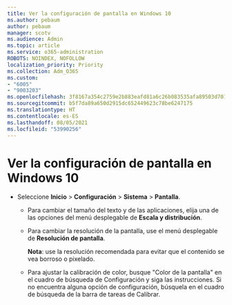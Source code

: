 ```yaml
---
title: Ver la configuración de pantalla en Windows 10
ms.author: pebaum
author: pebaum
manager: scotv
ms.audience: Admin
ms.topic: article
ms.service: o365-administration
ROBOTS: NOINDEX, NOFOLLOW
localization_priority: Priority
ms.collection: Adm_O365
ms.custom:
- "6005"
- "9003203"
ms.openlocfilehash: 3f8167a354c2759e2b883eafd81a6c26b083535afa89503d701b600792f47ff1
ms.sourcegitcommit: b5f7da89a650d2915dc652449623c78be6247175
ms.translationtype: HT
ms.contentlocale: es-ES
ms.lasthandoff: 08/05/2021
ms.locfileid: "53990256"
---
```

# <a name="view-display-settings-in-windows-10"></a>Ver la configuración de pantalla en Windows 10

- Seleccione **Inicio**  > **Configuración**  > **Sistema** > **Pantalla**.
    -  Para cambiar el tamaño del texto y de las aplicaciones, elija una de las opciones del menú desplegable de **Escala y distribución**.
    - Para cambiar la resolución de la pantalla, use el menú desplegable de **Resolución de pantalla**.
     
      **Nota**: use la resolución recomendada para evitar que el contenido se vea borroso o pixelado. 
    - Para ajustar la calibración de color, busque "Color de la pantalla" en el cuadro de búsqueda de Configuración y siga las instrucciones. Si no encuentra alguna opción de configuración, búsquela en el cuadro de búsqueda de la barra de tareas de Calibrar.